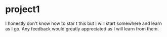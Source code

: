 # project1
I honestly don't know how to star t this but I will start somewhere and learn as I go. Any feedback would greatly appreciated as I will learn from them.
